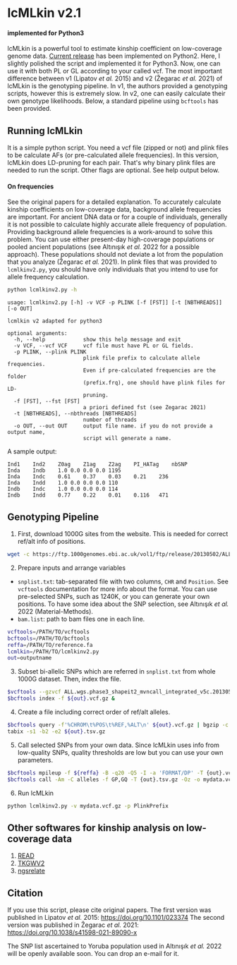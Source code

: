 lcMLkin v2.1 
================
#### implemented for Python3

lcMLkin is a powerful tool to estimate kinship coefficient on
low-coverage genome data. [Current release](https://github.com/kveeramah/lcMLkin_v2) has been implemented on
Python2. Here, I slightly polished the script and implemented it for
Python3. Now, one can use it with both PL or GL according to your called
vcf. The most important difference between v1 (Lipatov *et al.* 2015) and v2 (Žegarac *et al.* 2021) of lcMLkin is the genotyping pipeline. In v1, the authors provided a genotyping scripts, however this is extremely slow. In v2, one can easily calculate their own genotype likelihoods. Below, a standard pipeline using `bcftools` has been provided.

## Running lcMLkin

It is a simple python script. You need a vcf file (zipped or not) and plink files to be calculate AFs (or pre-calculated allele frequencies). In this version, lcMLkin does LD-pruning for each pair. That's why binary plink files are needed to run the script. Other flags are optional. See help output below. 

#### On frequencies

See the original papers for a detailed explanation. To accurately calculate kinship coefficients on low-coverage data, background allele frequencies are important. For ancient DNA data or for a couple of individuals, generally it is not possible to calculate highly accurate allele frequency of population. Providing background allele frequencies is a work-around to solve this problem. You can use either present-day high-coverage populations or pooled ancient populations (see Altınışık *et al.* 2022 for a possible approach). These populations should not deviate a lot from the population that you analyze (Žegarac *et al.* 2021). In plink files that was provided to `lcmlkinv2.py`, you should have only individuals that you intend to use for allele frequency calculation.

```bash
python lcmlkinv2.py -h
```
```
usage: lcmlkinv2.py [-h] -v VCF -p PLINK [-f [FST]] [-t [NBTHREADS]] [-o OUT]

lcmlkin v2 adapted for python3

optional arguments:
  -h, --help            show this help message and exit
  -v VCF, --vcf VCF     vcf file must have PL or GL fields.
  -p PLINK, --plink PLINK
                        plink file prefix to calculate allele frequencies.
                        Even if pre-calculated frequencies are the folder
                        (prefix.frq), one should have plink files for LD-
                        pruning.
  -f [FST], --fst [FST]
                        a priori defined fst (see Zegarac 2021)
  -t [NBTHREADS], --nbthreads [NBTHREADS]
                        number of threads
  -o OUT, --out OUT     output file name. if you do not provide a output name,
                        script will generate a name.
```

A sample output:

```
Ind1	Ind2	Z0ag	Z1ag	Z2ag	PI_HATag	nbSNP
Inda	Indb	1.0	0.0	0.0	0.0	1195
Inda	Indc	0.61	0.37	0.03	0.21	236
Inda	Indd	1.0	0.0	0.0	0.0	110
Indb	Indc	1.0	0.0	0.0	0.0	114
Indb	Indd	0.77	0.22	0.01	0.116	471
```


## Genotyping Pipeline

1. First, download 1000G sites from the website. This is needed for correct ref/alt info of positions.

```bash
wget -c https://ftp.1000genomes.ebi.ac.uk/vol1/ftp/release/20130502/ALL.wgs.phase3_shapeit2_mvncall_integrated_v5c.20130502.sites.vcf.gz{,.tbi}
```
2. Prepare inputs and arrange variables 
  + `snplist.txt`: tab-separated file with two columns, `CHR` and `Position`. See `vcftools` documentation for more info about the format. You can use pre-selected SNPs, such as 1240K, or you can generate your own positions. To have some idea about the SNP selection, see Altınışık *et al.* 2022 (Material-Methods). 
  + `bam.list`: path to bam files one in each line.

```bash
vcftools=/PATH/TO/vcftools
bcftools=/PATH/TO/bcftools
reffa=/PATH/TO/reference.fa
lcmlkin=/PATH/TO/lcmlkinv2.py
out=outputname
```
3. Subset bi-allelic SNPs which are referred in `snplist.txt` from whole 1000G dataset. Then, index the file.

```bash
$vcftools --gzvcf ALL.wgs.phase3_shapeit2_mvncall_integrated_v5c.20130502.sites.vcf.gz --positions snplist.txt --remove-indels --min-alleles 2 --max-alleles 2 --recode-INFO-all --recode --stdout | bgzip -c > ${out}.vcf.gz &
$bcftools index -f ${out}.vcf.gz &
```

4. Create a file including correct order of ref/alt alleles. 

```bash
$bcftools query -f'%CHROM\t%POS\t%REF,%ALT\n' ${out}.vcf.gz | bgzip -c > ${out}.tsv.gz &
tabix -s1 -b2 -e2 ${out}.tsv.gz
```

5. Call selected SNPs from your own data. Since lcMLkin uses info from low-quality SNPs, quality thresholds are low but you can use your own parameters. 

```bash
$bcftools mpileup -f ${reffa} -B -q20 -Q5 -I -a 'FORMAT/DP' -T {out}.vcf.gz -b bam.list -Ou | \
$bcftools call -Am -C alleles -f GP,GQ -T {out}.tsv.gz -Oz -o mydata.vcf.gz &
```

6. Run lcMLkin

```bash
python lcmlkinv2.py -v mydata.vcf.gz -p PlinkPrefix 
```

## Other softwares for kinship analysis on low-coverage data

1. [READ](https://bitbucket.org/tguenther/read/src/master/)
2. [TKGWV2](https://github.com/danimfernandes/tkgwv2)
3. [ngsrelate](https://github.com/ANGSD/NgsRelate)


## Citation

If you use this script, please cite original papers. 
The first version was published in Lipatov *et al.* 2015: https://doi.org/10.1101/023374
The second version was published in Žegarac *et al.* 2021: https://doi.org/10.1038/s41598-021-89090-x

The SNP list ascertained to Yoruba population used in Altınışık *et al.* 2022 will be openly available soon. You can drop an e-mail for it. 
